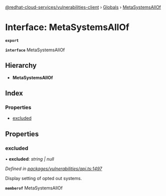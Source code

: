 [@redhat-cloud-services/vulnerabilities-client](../README.md) › [Globals](../globals.md) › [MetaSystemsAllOf](metasystemsallof.md)

# Interface: MetaSystemsAllOf

**`export`** 

**`interface`** MetaSystemsAllOf

## Hierarchy

* **MetaSystemsAllOf**

## Index

### Properties

* [excluded](metasystemsallof.md#excluded)

## Properties

###  excluded

• **excluded**: *string | null*

*Defined in [packages/vulnerabilities/api.ts:1497](https://github.com/RedHatInsights/javascript-clients/blob/master/packages/vulnerabilities/api.ts#L1497)*

Display setting of opted out systems.

**`memberof`** MetaSystemsAllOf

